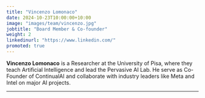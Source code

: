 ```yaml
---
title: "Vincenzo Lomonaco"
date: 2024-10-23T10:00:00+10:00
image: "images/team/vincenzo.jpg"
jobtitle: "Board Member & Co-founder"
weight: 2
linkedinurl: "https://www.linkedin.com/"
promoted: true
---
```


**Vincenzo Lomonaco** is a Researcher at the University of Pisa, where they teach Artificial Intelligence and lead the Pervasive AI Lab. He serve as Co-Founder of ContinualAI and collaborate with industry leaders like Meta and Intel on major AI projects.

---
